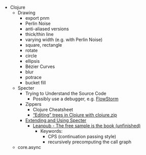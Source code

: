 - Clojure
  - Drawing
    - export pnm
    - Perlin Noise
    - anti-aliased versions
    - thick/thin line
    - varying width (e.g. with Perlin Noise)
    - square, rectangle
    - rotate
    - circle
    - ellipsis
    - Bézier Curves
    - blur
    - potrace
    - bucket fill
  - Specter
    - Trying to Understand the Source Code
      - Possibly use a debugger, e.g. [FlowStorm](https://www.flow-storm.org/)
    - Zippers
      - Clojure Cheatsheet
      - [“Editing” trees in Clojure with clojure.zip](http://www.exampler.com/blog/2010/09/01/editing-trees-in-clojure-with-clojurezip/)
    - [Extending and Using Specter](https://leanpub.com/specter/read)
      - [Leanpub - The free sample is the book (unfinished)](https://leanpub.com/specter)
        - Keywords:
          - CPS (continuation passing style)
          - recursively precomputing the call graph
  - core.async
